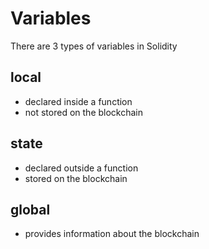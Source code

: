 # Variables
There are 3 types of variables in Solidity

## local
- declared inside a function
- not stored on the blockchain

## state
- declared outside a function
- stored on the blockchain

## global 
- provides information about the blockchain